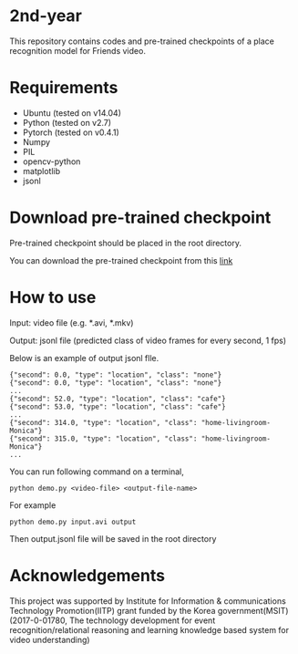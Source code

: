 # 2nd-year
This repository contains codes and pre-trained checkpoints of a place recognition model for Friends video.  

# Requirements
- Ubuntu (tested on v14.04)
- Python (tested on v2.7)
- Pytorch (tested on v0.4.1)
- Numpy
- PIL
- opencv-python
- matplotlib
- jsonl

# Download pre-trained checkpoint
Pre-trained checkpoint should be placed in the root directory.

You can download the pre-trained checkpoint from this [link](https://drive.google.com/file/d/17hNeJG5SV4NkLMO_GQRkx_fcE7MT1nxO/view?usp=sharing)


# How to use
Input: video file (e.g. *.avi, *.mkv) 

Output: jsonl file (predicted class of video frames for every second, 1 fps)

Below is an example of output jsonl flle. 

    {"second": 0.0, "type": "location", "class": "none"}
    {"second": 0.0, "type": "location", "class": "none"}
    ...
    {"second": 52.0, "type": "location", "class": "cafe"}
    {"second": 53.0, "type": "location", "class": "cafe"}
    ...
    {"second": 314.0, "type": "location", "class": "home-livingroom-Monica"}
    {"second": 315.0, "type": "location", "class": "home-livingroom-Monica"}
    ...

You can run following command on a terminal,

    python demo.py <video-file> <output-file-name>
    
For example 

    python demo.py input.avi output
    
Then output.jsonl file will be saved in the root directory


# Acknowledgements
This project was supported by Institute for Information & communications Technology Promotion(IITP) grant funded by the Korea government(MSIT) (2017-0-01780, The technology development for event recognition/relational reasoning and learning knowledge based system for video understanding)

